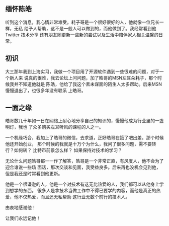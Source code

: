 ## 缅怀陈皓

听到这个消息，我心情非常难受。耗子哥是一个很好很好的人，他就像一位兄长一样，无私
给予人帮助，这不是一般人可以做到的，而他做到了。我经常看到他 Twitter 技术分享
还有朋友圈更新一些新的尝试以及生活中陪伴家人相关温馨的日常。

## 初识
大三那年我到上海实习，我做一个项目用了开源软件遇到一些很难的问题，对于一个新人来
说真的很难，我去论坛上问问题，加了皓哥的MSN左耳朵耗子，那个时候我并不知道他就是
陈皓，他给了我这个素未谋面的陌生人太多帮助。后来MSN慢慢退出了，也很多年没有联系
上皓哥。


## 一面之缘
皓哥数几十年如一日在网络上耐心地分享自己的知识的，慢慢他成为行业里的一盏明灯，我也
了众多购买左耳听风的课程的人之一。 

一个机缘巧合，我加上了皓哥的微信，去求道，正好皓哥在饿了吧出差。那个时候他还开始创业，
那个时候的我就是十万个为什么，我问了很多问题，需不要转行？如何转？ 比特币前景怎么样？
如果保持对技术的学习？ 

无论什么问题皓哥都一一作了解答，皓哥是一个非常正直，有风度人，他不会为了迎合谁说一些场
面话，那次交谈和见面，我受益良多。后来再也没机会见到他，但是我还是时常看到他更新。

他是一个很谦逊的人，他是一个对技术有这无比热爱的人，我们都可以从他身上学到想学的东西。
很多人是拿技术当做工作中不得已要学的内容，而他是真正的热爱，他不仅热爱，而且还无私帮助
这行业无数个前行的技术人。

由衷地感谢他！

让我们永远记他！
